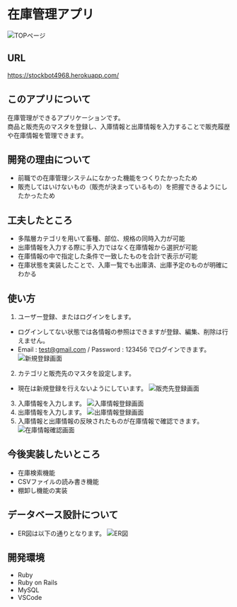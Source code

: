 # 在庫管理アプリ

![TOPページ](https://user-images.githubusercontent.com/57342731/73519267-e3965800-4443-11ea-9da4-90ca17459729.png)

## URL

<https://stockbot4968.herokuapp.com/>

## このアプリについて
 
在庫管理ができるアプリケーションです。<br>
商品と販売先のマスタを登録し、入庫情報と出庫情報を入力することで販売履歴や在庫情報を管理できます。

## 開発の理由について

- 前職での在庫管理システムになかった機能をつくりたかったため
- 販売してはいけないもの（販売が決まっているもの）を把握できるようにしたかったため

## 工夫したところ

- 多階層カテゴリを用いて畜種、部位、規格の同時入力が可能
- 出庫情報を入力する際に手入力ではなく在庫情報から選択が可能
- 在庫情報の中で指定した条件で一致したものを合計で表示が可能
- 在庫状態を実装したことで、入庫一覧でも出庫済、出庫予定のものが明確にわかる

## 使い方

1. ユーザー登録、またはログインをします。<br>
- ログインしてない状態では各情報の参照はできますが登録、編集、削除は行えません。
- Email : test@gmail.com  /  Password : 123456  でログインできます。
![新規登録画面](https://user-images.githubusercontent.com/57342731/73519336-29532080-4444-11ea-9fea-3864f78dcbe3.png)
2. カテゴリと販売先のマスタを設定します。
- 現在は新規登録を行えないようにしています。
![販売先登録画面](https://user-images.githubusercontent.com/57342731/73521143-9bc5ff80-4448-11ea-8949-46db53fdc7e3.png)
3. 入庫情報を入力します。
![入庫情報登録画面](https://user-images.githubusercontent.com/57342731/73521042-5e617200-4448-11ea-981c-4a0b0c484708.png)
4. 出庫情報を入力します。
![出庫情報登録画面](https://user-images.githubusercontent.com/57342731/73521192-b9936480-4448-11ea-82e6-4dc28a155766.png)
5. 入庫情報と出庫情報の反映されたものが在庫情報で確認できます。
![在庫情報確認画面](https://user-images.githubusercontent.com/57342731/73520981-3e31b300-4448-11ea-9f68-a5550076947d.png)

## 今後実装したいところ

- 在庫検索機能
- CSVファイルの読み書き機能
- 棚卸し機能の実装
 
## データベース設計について

- ER図は以下の通りとなります。
![ER図](https://user-images.githubusercontent.com/57342731/72661143-463a2d80-3a1a-11ea-9f94-d345a0b5fcdb.png)

## 開発環境
 
- Ruby
- Ruby on Rails
- MySQL
- VSCode

<!-- ## stocksテーブル
|column|Type|Options|
|------|----|-------|
|lot|string|null: false|
|box|integer|null: false|
|weight|decimal|null: false|
|status|string|null: false|
|category_id|d|foreign_key: true|
### Association
- belongs_to :category
- has_one :delivery


## customersテーブル
|column|Type|Options|
|------|----|-------|
|han_code|string|null: false|
|han_name|string|null: false|
|ten_code|string||
|ten_name|string||
### Association
- has_many :deliveries


## deliveriesテーブル
|column|Type|Options|
|------|----|-------|
|han_year|string|null: false|
|han_month|string|null: false|
|han_day|string|null: false|
|price|integer|null: false|
|stock_id|references|foreign_key: true|
|customer_id|references|foreign_key: true|
### Association
- belongs_to :stock
- belongs_to :customer


## categoriesテーブル
|column|Type|Options|
|------|----|-------|
|code|string||
|genre|string||
|ancestry|string||
### Association
- has_many :stocks

## usersテーブル
|column|Type|Options|
|------|----|-------|
|email|string|null: false, unique: true|
|encrypted_password|string|null: faise| -->